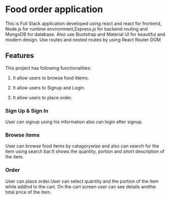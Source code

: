 # Food order application

This is Full Stack application developed using react and react for frontend, Node.js for runtime environment,Express.js for backend routing and MongoDB for database. 
Also use Bootstrap and Material UI for beautiful and modern design.
Use routes and nested routes by using React Router DOM

## Features

This project has following functionalities:

1. It allow users to browse food ittems.

2. It allow users to Signup and Login.

3. It allow users to place order.

### Sign Up & Sign In

User can signup using his information also can login after signup.

### Browse items

User can browse food items by catagorywise and also can search for the item using search bar.It shows the quantity, portion and short description of the item.

### Order

User can place order.User can select quantity and the portion of the item while addind to the cart. On the cart screen user can see details andthe total price of the item.
